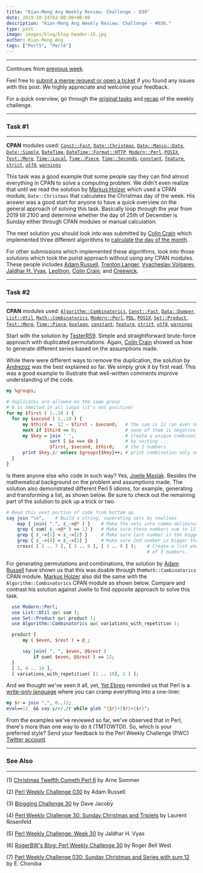 ```yaml
---
title: "Kian-Meng Ang Weekly Review: Challenge - 030"
date: 2019-10-24T03:00:00+00:00
description: "Kian-Meng Ang Weekly Review: Challenge - #030."
type: post
image: images/blog/blog-header-15.jpg
author: Kian-Meng Ang
tags: ["Perl5", "Perl6"]
---
```

***
Continues from [previous week](/blog/review-challenge-029/).

Feel free to [submit a merge request or open a ticket](https://github.com/manwar/perlweeklychallenge) if you found any issues with this post. We highly appreciate and welcome your feedback.

For a quick overview, go through the [original tasks](/blog/perl-weekly-challenge-030/) and [recap](/blog/recap-challenge-030/) of the weekly challenge.


***
### Task #1
***

**CPAN** modules used: [`Const::Fast`](https://metacpan.org/pod/Const::Fast), [`Date::Christmas`](https://metacpan.org/pod/Date::Christmas), [`Date::Manip::Date`](https://metacpan.org/pod/Date::Manip::Date), [`Date::Simple`](https://metacpan.org/pod/Date::Simple), [`DateTime`](https://metacpan.org/pod/DateTime), [`DateTime::Format::HTTP`](https://metacpan.org/pod/DateTime::Format::HTTP), [`Modern::Perl`](https://metacpan.org/pod/Modern::Perl), [`POSIX`](https://metacpan.org/pod/POSIX), [`Test::More`](https://metacpan.org/pod/Test::More), [`Time::Local`](https://metacpan.org/pod/Time::Local), [`Time::Piece`](https://metacpan.org/pod/Time::Piece), [`Time::Seconds`](https://metacpan.org/pod/Time::Seconds), [`constant`](https://metacpan.org/pod/constant), [`feature`](https://metacpan.org/pod/feature), [`strict`](https://metacpan.org/pod/strict), [`utf8`](https://metacpan.org/pod/utf8), [`warnings`](https://metacpan.org/pod/warnings)

This task was a good example that some people say they can find almost everything in CPAN to solve a computing problem. We didn't even realize that until we read the solution by [Markus Holzer](https://github.com/manwar/perlweeklychallenge-club/blob/master/challenge-030/markus-holzer/perl5/ch-1.pl) which used a CPAN module, `Date::Christmas` that calculates the Christmas day of the week. His answer was a good start for anyone to have a quick overview on the general approach of solving this task. Basically loop through the year from 2019 till 2100 and determine whether the day of 25th of December is Sunday either through CPAN modules or manual calculation.

The next solution you should look into was submitted by [Colin Crain](https://github.com/manwar/perlweeklychallenge-club/blob/master/challenge-030/colin-crain/perl5/ch-1.pl) which implemented three different algorithms to [calculate the day of the month](https://en.wikipedia.org/wiki/Determination_of_the_day_of_the_week).

For other submissions which implemented these algorithms, look into those solutions which took the purist approach without using any CPAN modules. These people includes [Adam Russell](https://github.com/manwar/perlweeklychallenge-club/blob/master/challenge-030/adam-russell/perl5/ch-1.pl), [Trenton Langer](https://github.com/manwar/perlweeklychallenge-club/blob/master/challenge-030/trenton-langer/perl5/ch-1.pl), [Vyacheslav Volgarev](https://github.com/manwar/perlweeklychallenge-club/blob/master/challenge-030/vyacheslav-volgarev/perl5/ch-1.pl), [Jaldhar H. Vyas](https://github.com/manwar/perlweeklychallenge-club/blob/master/challenge-030/jaldhar-h-vyas/perl5/ch-1.pl), [Leoltron](https://github.com/manwar/perlweeklychallenge-club/blob/master/challenge-030/Leoltron/perl5/ch-1.pl), [Colin Crain](https://github.com/manwar/perlweeklychallenge-club/blob/master/challenge-030/colin-crain/perl5/ch-1.pl), and [Creewick](https://github.com/manwar/perlweeklychallenge-club/blob/master/challenge-030/creewick/perl5/ch-1.pl).

***
### Task #2
***

**CPAN** modules used: [`Algorithm::Combinatorics`](https://metacpan.org/pod/Algorithm::Combinatorics), [`Const::Fast`](https://metacpan.org/pod/Const::Fast), [`Data::Dumper`](https://metacpan.org/pod/Data::Dumper), [`List::Util`](https://metacpan.org/pod/List::Util), [`Math::Combinatorics`](https://metacpan.org/pod/Math::Combinatorics), [`Modern::Perl`](https://metacpan.org/pod/Modern::Perl), [`PDL`](https://metacpan.org/pod/PDL), [`POSIX`](https://metacpan.org/pod/POSIX), [`Set::Product`](https://metacpan.org/pod/Set::Product), [`Test::More`](https://metacpan.org/pod/Test::More), [`Time::Piece`](https://metacpan.org/pod/Time::Piece), [`boolean`](https://metacpan.org/pod/boolean), [`constant`](https://metacpan.org/pod/constant), [`feature`](https://metacpan.org/pod/feature), [`strict`](https://metacpan.org/pod/strict), [`utf8`](https://metacpan.org/pod/utf8), [`warnings`](https://metacpan.org/pod/warnings)


Start with the solution by [TesterR59](https://github.com/manwar/perlweeklychallenge-club/blob/master/challenge-030/testerR59/perl5/ch-2.pl). Simple and straightforward brute-force approach with duplicated permutations. Again, [Colin Crain](https://github.com/manwar/perlweeklychallenge-club/blob/master/challenge-030/colin-crain/perl5/ch-2.pl) showed us how to generate different series based on the assumptions made.

While there were different ways to remove the duplication, the solution by [Andrezgz](https://github.com/manwar/perlweeklychallenge-club/blob/master/challenge-030/andrezgz/perl5/ch-2.pl) was the best explained so far. We simply grok it by first read. This was a good example to illustrate that well-written comments improve understanding of the code.

```perl
my %groups;

# duplicates are allowed on the same group
# 0 is ommited in all loops (it's not positive)
for my $first ( 1..10 ) {
  for my $second ( 1..10 ) {
      my $third =  12 - $first - $second;   # the sum is 12 (an even number) so one of them is even
      next if $third <= 0;                  # none of them is negative
      my $key = join ' ',                   # create a unique combination ...
                sort { $a <=> $b }          # by sorting ...
                $first, $second, $third;    # the 3 numbers.
      print $key.$/ unless $groups{$key}++; # print combination only once.
  }
}
```

Is there anyone else who code in such way? Yes, [Joelle Maslak](https://github.com/manwar/perlweeklychallenge-club/blob/master/challenge-030/joelle-maslak/perl5/ch-2.pl). Besides the mathematical background on the problem and assumptions made. The solution also demonstrated different Perl 5 idioms, for example, generating and transforming a list, as shown below. Be sure to check out the remaining part of the solution to pick up a trick or two.

```perl
# Read this next portion of code from bottom up.
say join "\n",    # Build a string, seperating sets by newlines
    map { join( ",", $_->@* ) }    # Make the sets into comma-deliminated strings
    grep { sum( $_->@* ) == 12 }   # Make sure these numbers sum to 12
    grep { $_->[1] < $_->[2] }     # Make sure last number is the biggest
    grep { $_->[0] < $_->[1] }     # Make sure 2nd number is bigger than 1st
    cross( [ 1 .. 7 ], [ 2 .. 8 ], [ 3 .. 9 ] );    # Create a list where each element is a list
                                                    # of 3 numbers.
```

For generating permutations and combinations, the solution by [Adam Russell](https://github.com/manwar/perlweeklychallenge-club/blob/master/challenge-030/adam-russell/perl5/ch-2.pl) have shown us that this was doable through the`Math::Combinatorics` CPAN module. [Markus Holzer](https://github.com/manwar/perlweeklychallenge-club/blob/master/challenge-030/markus-holzer/perl5/ch-2.pl) also did the same with the `Algorithm::Combinatorics` CPAN module as shown below. Compare and contrast his solution against Joelle to find opposite approach to solve this task.

```perl
  use Modern::Perl;
  use List::Util qw( sum );
  use Set::Product qw( product );
  use Algorithm::Combinatorics qw( variations_with_repetition );

  product {
      my ( $even, $rest ) = @_;

      say join( ", ", $even, @$rest )
          if sum( $even, @$rest ) == 12;
  }
  [ 2, 4 .. 10 ],
  [ variations_with_repetition( [1 .. 10], 2 ) ];
```

And we thought we've seen it all, yet, [Yet Ebreo](https://github.com/manwar/perlweeklychallenge-club/blob/master/challenge-030/yet-ebreo/perl5/ch-2.pl) reminded us that Perl is a [write-only language](https://en.wikipedia.org/wiki/Write-only_language) where you can cramp everything into a one-liner.

```perl
my $r = join ",", 0..12;
eval==12  && say y/+/,/r while glob "{$r}+{$r}+{$r}";
```

From the examples we've reviewed so far, we've observed that in Perl, there's more than one way to do it (TMTOWTDI). So, which is your preferred style? Send your feedback to the Perl Weekly Challenge (PWC) [Twitter account](https://twitter.com/perlwchallenge).

***
### See Also
***

(1) [Christmas Twelfth Cometh Perl 6](https://perl6.eu/xmas-12.html) by Arne Sommer


(2) [Perl Weekly Challenge 030](https://adamcrussell.livejournal.com/10331.html) by Adam Russell


(3) [Blogging Challenge 30](https://jacoby.github.io/2019/10/15/blogging-challenge-30.html) by Dave Jacoby


(4) [Perl Weekly Challenge 30: Sunday Christmas and Triplets](http://blogs.perl.org/users/laurent_r/2019/10/perl-weekly-challenge-30-sunday-christmas-and-triplets.html) by Laurent Rosenfeld


(5) [Perl Weekly Challenge: Week 30](https://www.braincells.com/perl/2019/10/perl_weekly_challenge_week_30.html) by Jaldhar H. Vyas


(6) [RogerBW's Blog: Perl Weekly Challenge 30](https://blog.firedrake.org/archive/2019/10/Perl_Weekly_Challenge_30.html) by Roger Bell West


(7) [Perl Weekly Challenge 030: Sunday Christmas and Series with sum 12](http://blogs.perl.org/users/e_choroba/2019/10/perl-weekly-challenge-030-sunday-christmas-and-series-with-sum-12.html) by E. Choroba
